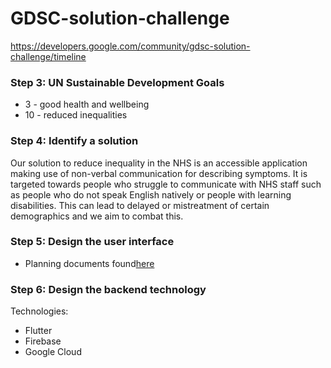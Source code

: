 # GDSC-solution-challenge

https://developers.google.com/community/gdsc-solution-challenge/timeline

### Step 3: UN Sustainable Development Goals
- 3 - good health and wellbeing
- 10 - reduced inequalities

### Step 4: Identify a solution

Our solution to reduce inequality in the NHS is an accessible application making use of non-verbal communication for describing symptoms. It is targeted towards people who struggle to communicate with NHS staff such as people who do not speak English natively or people with learning disabilities. This can lead to delayed or mistreatment of certain demographics and we aim to combat this. 

### Step 5: Design the user interface

- Planning documents found[here](https://drive.google.com/drive/folders/1OYvkbQkTZv1sHzBLsNmY-sU30xhl8vaa?usp=sharing)

### Step 6: Design the backend technology

Technologies: 
- Flutter
- Firebase
- Google Cloud
